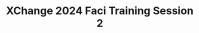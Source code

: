 ---
title: XChange 2024 Faci Training Session 2
redirect_to: https://youtu.be/wJWZTgIXeHw
redirect_from: 
  - /XC24FaciTS2
  - /xc24facits2
---